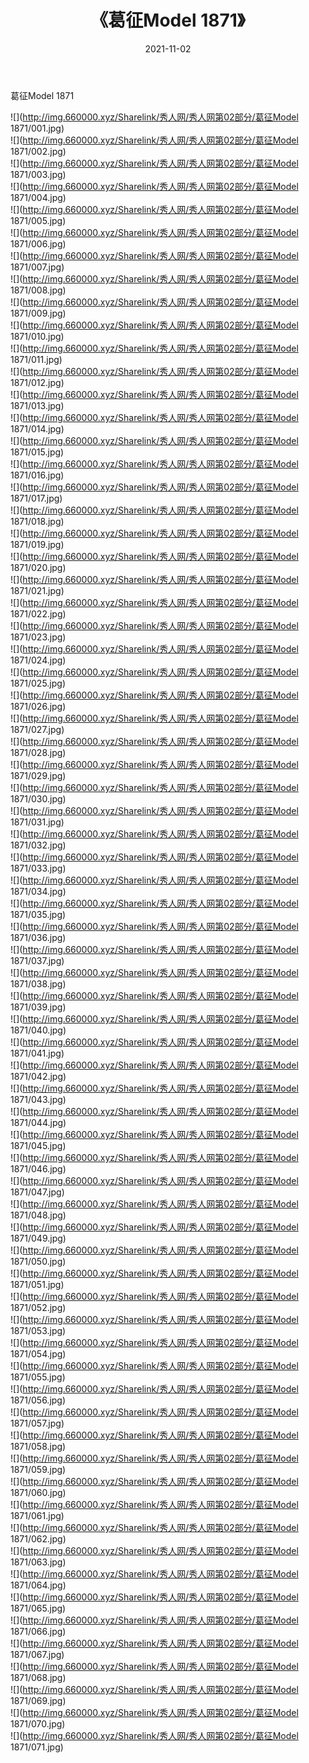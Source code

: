 ﻿---
layout: post
title:  《葛征Model 1871》
date:   2021-11-02
img: http://img.660000.xyz/Sharelink/秀人网/秀人网第02部分/葛征Model 1871/000.jpg
categories: [美女, 清纯, 唯美]
---

葛征Model 1871

  ![](http://img.660000.xyz/Sharelink/秀人网/秀人网第02部分/葛征Model 1871/001.jpg) <br> ![](http://img.660000.xyz/Sharelink/秀人网/秀人网第02部分/葛征Model 1871/002.jpg) <br> ![](http://img.660000.xyz/Sharelink/秀人网/秀人网第02部分/葛征Model 1871/003.jpg) <br> ![](http://img.660000.xyz/Sharelink/秀人网/秀人网第02部分/葛征Model 1871/004.jpg) <br> ![](http://img.660000.xyz/Sharelink/秀人网/秀人网第02部分/葛征Model 1871/005.jpg) <br> ![](http://img.660000.xyz/Sharelink/秀人网/秀人网第02部分/葛征Model 1871/006.jpg) <br> ![](http://img.660000.xyz/Sharelink/秀人网/秀人网第02部分/葛征Model 1871/007.jpg) <br> ![](http://img.660000.xyz/Sharelink/秀人网/秀人网第02部分/葛征Model 1871/008.jpg) <br> ![](http://img.660000.xyz/Sharelink/秀人网/秀人网第02部分/葛征Model 1871/009.jpg) <br> ![](http://img.660000.xyz/Sharelink/秀人网/秀人网第02部分/葛征Model 1871/010.jpg) <br> ![](http://img.660000.xyz/Sharelink/秀人网/秀人网第02部分/葛征Model 1871/011.jpg) <br> ![](http://img.660000.xyz/Sharelink/秀人网/秀人网第02部分/葛征Model 1871/012.jpg) <br> ![](http://img.660000.xyz/Sharelink/秀人网/秀人网第02部分/葛征Model 1871/013.jpg) <br> ![](http://img.660000.xyz/Sharelink/秀人网/秀人网第02部分/葛征Model 1871/014.jpg) <br> ![](http://img.660000.xyz/Sharelink/秀人网/秀人网第02部分/葛征Model 1871/015.jpg) <br> ![](http://img.660000.xyz/Sharelink/秀人网/秀人网第02部分/葛征Model 1871/016.jpg) <br> ![](http://img.660000.xyz/Sharelink/秀人网/秀人网第02部分/葛征Model 1871/017.jpg) <br> ![](http://img.660000.xyz/Sharelink/秀人网/秀人网第02部分/葛征Model 1871/018.jpg) <br> ![](http://img.660000.xyz/Sharelink/秀人网/秀人网第02部分/葛征Model 1871/019.jpg) <br> ![](http://img.660000.xyz/Sharelink/秀人网/秀人网第02部分/葛征Model 1871/020.jpg) <br> ![](http://img.660000.xyz/Sharelink/秀人网/秀人网第02部分/葛征Model 1871/021.jpg) <br> ![](http://img.660000.xyz/Sharelink/秀人网/秀人网第02部分/葛征Model 1871/022.jpg) <br> ![](http://img.660000.xyz/Sharelink/秀人网/秀人网第02部分/葛征Model 1871/023.jpg) <br> ![](http://img.660000.xyz/Sharelink/秀人网/秀人网第02部分/葛征Model 1871/024.jpg) <br> ![](http://img.660000.xyz/Sharelink/秀人网/秀人网第02部分/葛征Model 1871/025.jpg) <br> ![](http://img.660000.xyz/Sharelink/秀人网/秀人网第02部分/葛征Model 1871/026.jpg) <br> ![](http://img.660000.xyz/Sharelink/秀人网/秀人网第02部分/葛征Model 1871/027.jpg) <br> ![](http://img.660000.xyz/Sharelink/秀人网/秀人网第02部分/葛征Model 1871/028.jpg) <br> ![](http://img.660000.xyz/Sharelink/秀人网/秀人网第02部分/葛征Model 1871/029.jpg) <br> ![](http://img.660000.xyz/Sharelink/秀人网/秀人网第02部分/葛征Model 1871/030.jpg) <br> ![](http://img.660000.xyz/Sharelink/秀人网/秀人网第02部分/葛征Model 1871/031.jpg) <br> ![](http://img.660000.xyz/Sharelink/秀人网/秀人网第02部分/葛征Model 1871/032.jpg) <br> ![](http://img.660000.xyz/Sharelink/秀人网/秀人网第02部分/葛征Model 1871/033.jpg) <br> ![](http://img.660000.xyz/Sharelink/秀人网/秀人网第02部分/葛征Model 1871/034.jpg) <br> ![](http://img.660000.xyz/Sharelink/秀人网/秀人网第02部分/葛征Model 1871/035.jpg) <br> ![](http://img.660000.xyz/Sharelink/秀人网/秀人网第02部分/葛征Model 1871/036.jpg) <br> ![](http://img.660000.xyz/Sharelink/秀人网/秀人网第02部分/葛征Model 1871/037.jpg) <br> ![](http://img.660000.xyz/Sharelink/秀人网/秀人网第02部分/葛征Model 1871/038.jpg) <br> ![](http://img.660000.xyz/Sharelink/秀人网/秀人网第02部分/葛征Model 1871/039.jpg) <br> ![](http://img.660000.xyz/Sharelink/秀人网/秀人网第02部分/葛征Model 1871/040.jpg) <br> ![](http://img.660000.xyz/Sharelink/秀人网/秀人网第02部分/葛征Model 1871/041.jpg) <br> ![](http://img.660000.xyz/Sharelink/秀人网/秀人网第02部分/葛征Model 1871/042.jpg) <br> ![](http://img.660000.xyz/Sharelink/秀人网/秀人网第02部分/葛征Model 1871/043.jpg) <br> ![](http://img.660000.xyz/Sharelink/秀人网/秀人网第02部分/葛征Model 1871/044.jpg) <br> ![](http://img.660000.xyz/Sharelink/秀人网/秀人网第02部分/葛征Model 1871/045.jpg) <br> ![](http://img.660000.xyz/Sharelink/秀人网/秀人网第02部分/葛征Model 1871/046.jpg) <br> ![](http://img.660000.xyz/Sharelink/秀人网/秀人网第02部分/葛征Model 1871/047.jpg) <br> ![](http://img.660000.xyz/Sharelink/秀人网/秀人网第02部分/葛征Model 1871/048.jpg) <br> ![](http://img.660000.xyz/Sharelink/秀人网/秀人网第02部分/葛征Model 1871/049.jpg) <br> ![](http://img.660000.xyz/Sharelink/秀人网/秀人网第02部分/葛征Model 1871/050.jpg) <br> ![](http://img.660000.xyz/Sharelink/秀人网/秀人网第02部分/葛征Model 1871/051.jpg) <br> ![](http://img.660000.xyz/Sharelink/秀人网/秀人网第02部分/葛征Model 1871/052.jpg) <br> ![](http://img.660000.xyz/Sharelink/秀人网/秀人网第02部分/葛征Model 1871/053.jpg) <br> ![](http://img.660000.xyz/Sharelink/秀人网/秀人网第02部分/葛征Model 1871/054.jpg) <br> ![](http://img.660000.xyz/Sharelink/秀人网/秀人网第02部分/葛征Model 1871/055.jpg) <br> ![](http://img.660000.xyz/Sharelink/秀人网/秀人网第02部分/葛征Model 1871/056.jpg) <br> ![](http://img.660000.xyz/Sharelink/秀人网/秀人网第02部分/葛征Model 1871/057.jpg) <br> ![](http://img.660000.xyz/Sharelink/秀人网/秀人网第02部分/葛征Model 1871/058.jpg) <br> ![](http://img.660000.xyz/Sharelink/秀人网/秀人网第02部分/葛征Model 1871/059.jpg) <br> ![](http://img.660000.xyz/Sharelink/秀人网/秀人网第02部分/葛征Model 1871/060.jpg) <br> ![](http://img.660000.xyz/Sharelink/秀人网/秀人网第02部分/葛征Model 1871/061.jpg) <br> ![](http://img.660000.xyz/Sharelink/秀人网/秀人网第02部分/葛征Model 1871/062.jpg) <br> ![](http://img.660000.xyz/Sharelink/秀人网/秀人网第02部分/葛征Model 1871/063.jpg) <br> ![](http://img.660000.xyz/Sharelink/秀人网/秀人网第02部分/葛征Model 1871/064.jpg) <br> ![](http://img.660000.xyz/Sharelink/秀人网/秀人网第02部分/葛征Model 1871/065.jpg) <br> ![](http://img.660000.xyz/Sharelink/秀人网/秀人网第02部分/葛征Model 1871/066.jpg) <br> ![](http://img.660000.xyz/Sharelink/秀人网/秀人网第02部分/葛征Model 1871/067.jpg) <br> ![](http://img.660000.xyz/Sharelink/秀人网/秀人网第02部分/葛征Model 1871/068.jpg) <br> ![](http://img.660000.xyz/Sharelink/秀人网/秀人网第02部分/葛征Model 1871/069.jpg) <br> ![](http://img.660000.xyz/Sharelink/秀人网/秀人网第02部分/葛征Model 1871/070.jpg) <br> ![](http://img.660000.xyz/Sharelink/秀人网/秀人网第02部分/葛征Model 1871/071.jpg) <br>